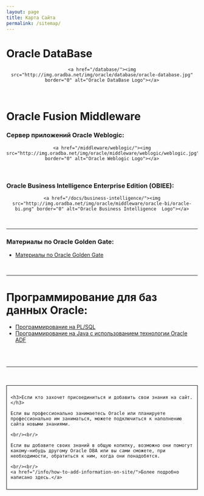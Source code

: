 ```yaml
---
layout: page
title: Карта Сайта
permalink: /sitemap/
---
```


# Oracle DataBase


<div align="center">

    <a href="/database/"><img src="http://img.oradba.net/img/oracle/database/oracle-database.jpg" border="0" alt="Oracle DataBase Logo"></a>

</div>



<br/>


# Oracle Fusion Middleware


### Сервер приложений Oracle Weblogic:



<div align="center">

    <a href="/middleware/weblogic/"><img src="http://img.oradba.net/img/oracle/middleware/weblogic/weblogic.jpg" border="0" alt="Oracle Weblogic Logo"></a>

</div>



<br/>

### Oracle Business Intelligence Enterprise Edition (OBIEE):


<div align="center">

    <a href="/docs/business-intelligence/"><img src="http://img.oradba.net/img/oracle/middleware/oracle-bi/oracle-bi.png" border="0" alt="Oracle Business Intelligence  Logo"></a>

</div>


<br/>

<hr>


### Материалы по Oracle Golden Gate:

<ul>
	<li><a href="/golden-gate/">Материалы по Oracle Golden Gate</a></li>
</ul>


<br/>

<hr>


<h1>Программирование для баз данных Oracle:</h1>
<ul>
	<li><a href="http://plsql.ru/">Программирование на PL/SQL</a></li>
	<li><a href="http://oracle-adf.ru/">Программирование на Java с использованием технологии Oracle ADF</a></li>
</ul>

<br/><br/>
<hr/>
<br/><br/>




<div style="padding:10px; border:thin solid black;">

	<h3>Если кто захочет присоединиться и добавить свои знания на сайт.</h3>

	Если вы профессионально занимаетесь Oracle или планируете профессионально им заниматься, можете подключиться к наполнению сайта новыми знаниями.

	<br/><br/>

	Если вы добавите своих знаний в общую копилку, возможно они помогут какому-нибудь другому Oracle DBA или вы сами сможете, при необходимости, обратиться к ним, когда они понадобятся.

	<br/><br/>
	<a href="/info/how-to-add-information-on-site/">Более подробно написано здесь.</a>

</div>
